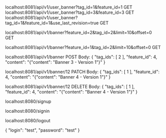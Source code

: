 localhost:8081/api/v1/user_banner?tag_id=1&feature_id=1 GET
localhost:8081/api/v1/user_banner?tag_id=3&feature_id=3 GET
localhost:8081/api/v1/user_banner?tag_id=1&feature_id=1&use_last_revision=true GET

localhost:8081/api/v1/banner?feature_id=2&tag_id=2&limit=10&offset=0 GET

localhost:8081/api/v1/banner?feature_id=1&tag_id=2&limit=10&offset=0 GET



localhost:8081/api/v1/banner POST
Body:
{
   "tag_ids": [
      2
   ],
   "feature_id": 4,
   "content": "{\"content\": \"Banner 3 - Version 1\"}"
}

localhost:8081/api/v1/banner/12 PATCH
Body:
{
   "tag_ids": [
      1
   ],
   "feature_id": 4,
   "content": "{\"content\": \"Banner 4  - Version 1\"}"
}


localhost:8081/api/v1/banner/12 DELETE
Body:
{
   "tag_ids": [
      1
   ],
   "feature_id": 4,
   "content": "{\"content\": \"Banner 4  - Version 1\"}"
}


localhost:8080/signup

localhost:8080/signin

localhost:8080/logout

{
   "login": "test",
   "password": "test"
}
